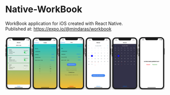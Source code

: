 # Native-WorkBook
WorkBook application for iOS created with React Native.<br/>
Published at: https://expo.io/@mindaras/workbook<br/><br/>
![Alt text](/assets/screenImages.png)
